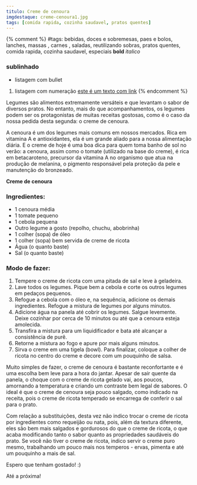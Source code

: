 ```yaml
---
titulo: Creme de cenoura
imgdestaque: creme-cenoura1.jpg
tags: [comida rapida, cozinha saudavel, pratos quentes]
---
```

{% comment %}
#tags: bebidas, doces e sobremesas, paes e bolos, lanches, massas , carnes , saladas, reutilizando sobras, pratos quentes, comida rapida, cozinha saudavel, especiais
**bold**
*italico*
### sublinhado
* listagem com bullet
1. listagem com numeração
[este é um texto com link](https://www.enderecodolink.com)
{% endcomment %}

Legumes são alimentos extremamente versáteis e que levantam o sabor de diversos pratos. No entanto, mais do que acompanhamentos, os legumes podem ser os protagonistas de muitas receitas gostosas, como é o caso da nossa pedida desta segunda: o creme de cenoura. 

A cenoura é um dos legumes mais comuns em nossos mercados. Rica em vitamina A e antioxidantes, ela é um grande aliado para a nossa alimentação diária. E o creme de hoje é uma boa dica para quem toma banho de sol no verão: a cenoura, assim como o tomate (utilizado na base do creme), é rica em betacaroteno, precursor da vitamina A no organismo que atua na produção de melanina, o pigmento responsável pela proteção da pele e manutenção do bronzeado. 

**Creme de cenoura**

### Ingredientes:

* 1 cenoura média
* 1 tomate pequeno
* 1 cebola pequena
* Outro legume a gosto (repolho, chuchu, abobrinha)
* 1 colher (sopa) de óleo
* 1 colher (sopa) bem servida de creme de ricota
* Água (o quanto baste)
* Sal (o quanto baste)

### Modo de fazer:

1. Tempere o creme de ricota com uma pitada de sal e leve à geladeira.
2. Lave todos os legumes. Pique bem a cebola e corte os outros legumes em pedaços pequenos.
3. Refogue a cebola com o óleo e, na sequência, adicione os demais ingredientes. Refogue a mistura de legumes por alguns minutos.
4. Adicione água na panela até cobrir os legumes. Salgue levemente. Deixe cozinhar por cerca de 10 minutos ou até que a cenoura esteja amolecida. 
5. Transfira a mistura para um liquidificador e bata até alcançar a consistência de purê.
6. Retorne a mistura ao fogo e apure por mais alguns minutos.
7. Sirva o creme em uma tigela (bowl). Para finalizar, coloque a colher de ricota no centro do creme e decore com um pouquinho de salsa. 

Muito simples de fazer, o creme de cenoura é bastante reconfortante e é uma escolha bem leve para a hora do jantar. Apesar de sair quente da panela, o choque com o creme de ricota gelado vai, aos poucos, amornando a temperatura e criando um contraste bem legal de sabores. O ideal é que o creme de cenoura seja pouco salgado, como indicado na receita, pois o creme de ricota temperado se encarrega de conferir o sal para o prato.

Com relação a substituições, desta vez não indico trocar o creme de ricota por ingredientes como requeijão ou nata, pois, além da textura diferente, eles são bem mais salgados e gordurosos do que o creme de ricota, o que acaba modificando tanto o sabor quanto as propriedades saudáveis do prato. Se você não tiver o creme de ricota, indico servir o creme puro mesmo, trabalhando um pouco mais nos temperos - ervas, pimenta e até um pouquinho a mais de sal. 

Espero que tenham gostado! :)

Até a próxima!